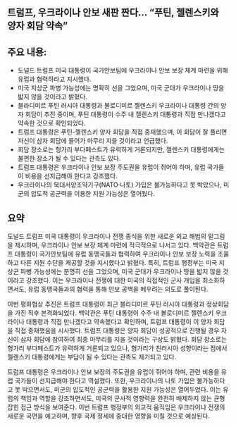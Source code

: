 ## 트럼프, 우크라이나 안보 새판 짠다… “푸틴, 젤렌스키와 양자 회담 약속”

## 주요 내용:
*   도널드 트럼프 미국 대통령이 국가안보팀에 우크라이나 안보 보장 체계 마련을 위해 유럽과 협력하라고 지시했다.
*   미국 지상군 파병 가능성에는 명확히 선을 그었으며, 미국 군대가 우크라이나 땅을 밟지 않을 것이라고 밝혔다.
*   블라디미르 푸틴 러시아 대통령과 볼로디미르 젤렌스키 우크라이나 대통령 간의 양자 회담이 추진 중이며, 푸틴 대통령이 수주 내 젤렌스키 대통령과 직접 만나겠다고 약속한 것으로 확인되었다.
*   트럼프 대통령은 푸틴-젤렌스키 양자 회담을 직접 중재했으며, 이 회담이 잘 풀리면 자신이 삼자 회담에 들어가 마무리 지을 것이라고 언급했다.
*   회담 장소로는 헝가리 부다페스트가 유력하게 거론되지만, 젤렌스키 대통령에게는 불편한 장소가 될 수 있다는 관측도 있다.
*   트럼프 대통령은 우크라이나 안보 보장 주도권을 유럽이 쥐어야 하며, 유럽 국가들이 비용을 선지급해야 한다고 강조했다.
*   우크라이나의 북대서양조약기구(NATO·나토) 가입은 불가능하다고 못 박았으나, 미군의 압도적 공군력을 이용한 지원 가능성은 열어뒀다.

## 요약

도널드 트럼프 미국 대통령이 우크라이나 전쟁 종식을 위한 새로운 외교 해법의 밑그림을 제시하며, 우크라이나 안보 보장 체계 마련에 적극적으로 나서고 있다. 백악관은 트럼프 대통령이 국가안보팀에 유럽 동맹국들과 협력하여 우크라이나 안보 보장 노력을 조율하고 다른 지원 수단을 제공할 것을 지시했다고 밝혔다. 특히, 트럼프 행정부는 미국 지상군 파병 가능성에는 분명히 선을 그었으며, 미국 군대가 우크라이나 땅을 밟지 않을 것이라고 강조했다. 이는 우크라이나 전쟁에 대한 미국의 직접적인 군사 개입을 최소화하면서도, 유럽 동맹국들과의 협력을 통해 안보 공백을 메우려는 의도로 풀이된다.

이번 평화협상 추진은 트럼프 대통령이 최근 블라디미르 푸틴 러시아 대통령과 정상회담을 가진 직후 본격화되었다. 백악관은 푸틴 대통령이 수주 내 볼로디미르 젤렌스키 우크라이나 대통령과 직접 만나겠다고 약속했다고 확인하며, 트럼프 대통령이 이 양자 회담을 직접 중재했음을 시사했다. 트럼프 대통령은 양자 회담이 성공적으로 진행될 경우 자신이 삼자 회담에 참여하여 최종 마무리를 지을 것이라는 구상도 밝혔다. 회담 장소로는 헝가리 부다페스트가 유력하게 거론되고 있으나, 헝가리가 친러시아 성향이라는 점에서 젤렌스키 대통령에게는 부담이 될 수 있다는 관측도 제기되고 있다.

트럼프 대통령은 우크라이나 안보 보장의 주도권을 유럽이 쥐어야 하며, 관련 비용을 유럽 국가들이 선지급해야 한다고 역설했다. 또한, 우크라이나의 나토 가입은 불가능하다고 못 박으면서도, 미군의 압도적인 공군력을 활용한 지원 가능성은 열어두었다. 이는 유럽의 책임과 역할을 강조하면서도, 미국의 군사적 영향력을 완전히 배제하지 않는 균형 잡힌 접근 방식을 보여준다. 이번 트럼프 행정부의 외교적 움직임은 우크라이나 전쟁의 새로운 국면을 예고하며, 향후 국제 정세에 중대한 영향을 미칠 것으로 예상된다.